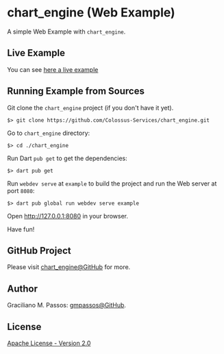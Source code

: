 # chart_engine (Web Example)

A simple Web Example with `chart_engine`.


## Live Example

You can see [here a live example][live_example]

[live_example]: https://colossus-services.github.io/chart_engine/example/www/

## Running Example from Sources

Git clone the `chart_engine` project (if you don't have it yet).

```shell script
$> git clone https://github.com/Colossus-Services/chart_engine.git
```

Go to `chart_engine` directory:

```shell script
$> cd ./chart_engine
```

Run Dart `pub get` to get the dependencies:  

```shell script
$> dart pub get  
```

Run `webdev serve` at `example` to build the project and run the Web server at port `8080`:

```shell script
$> dart pub global run webdev serve example 
```

Open http://127.0.0.1:8080 in your browser.

Have fun!

## GitHub Project

Please visit [chart_engine@GitHub][github] for more.

[github]: https://github.com/Colossus-Services/chart_engine

## Author

Graciliano M. Passos: [gmpassos@GitHub][github].

[github]: https://github.com/gmpassos

## License

[Apache License - Version 2.0][apache_license]

[apache_license]: https://www.apache.org/licenses/LICENSE-2.0.txt
